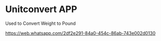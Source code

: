 # Unitconvert APP
Used to Convert Weight to Pound

https://web.whatsapp.com/2df2e291-84a0-454c-86ab-743e002d0130
